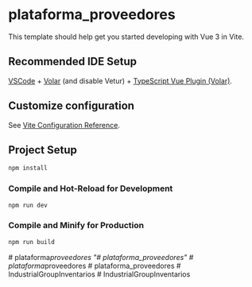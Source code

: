 # plataforma_proveedores

This template should help get you started developing with Vue 3 in Vite.

## Recommended IDE Setup

[VSCode](https://code.visualstudio.com/) + [Volar](https://marketplace.visualstudio.com/items?itemName=Vue.volar) (and disable Vetur) + [TypeScript Vue Plugin (Volar)](https://marketplace.visualstudio.com/items?itemName=Vue.vscode-typescript-vue-plugin).

## Customize configuration

See [Vite Configuration Reference](https://vitejs.dev/config/).

## Project Setup

```sh
npm install
```

### Compile and Hot-Reload for Development

```sh
npm run dev
```

### Compile and Minify for Production

```sh
npm run build
```
#   p l a t a f o r m a _ p r o v e e d o r e s  
 "# plataforma_proveedores" 
#   p l a t a f o r m a _ p r o v e e d o r e s  
 #   p l a t a f o r m a _ p r o v e e d o r e s  
 #   I n d u s t r i a l G r o u p I n v e n t a r i o s  
 #   I n d u s t r i a l G r o u p I n v e n t a r i o s  
 